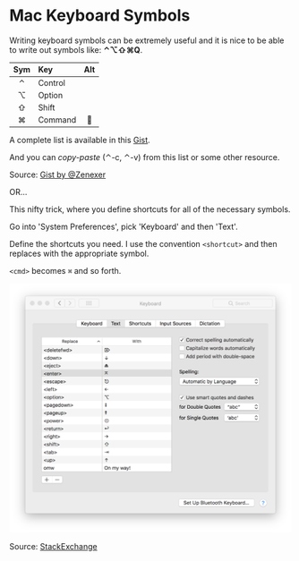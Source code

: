 # Mac Keyboard Symbols

Writing keyboard symbols can be extremely useful and it is nice to be able to write out symbols like: **⌃⌥⇧⌘Q**.

| Sym | Key         | Alt |
|:---:|:------------|:---:|
|  ⌃  | Control     |     |
|  ⌥  | Option      |     |
|  ⇧  | Shift       |     |
|  ⌘  | Command     |    |

A complete list is available in this [Gist](https://gist.github.com/Zenexer/c5243c4216f1f8cd2251).

And you can _copy-paste_ (⌃-c, ⌃-v) from this list or some other resource.

Source: [Gist by @Zenexer](https://gist.github.com/Zenexer/c5243c4216f1f8cd2251)

OR...

This nifty trick, where you define shortcuts for all of the necessary symbols.

Go into 'System Preferences', pick 'Keyboard' and then 'Text'.

Define the shortcuts you need. I use the convention `<shortcut>` and then replaces with the appropriate symbol.

`<cmd>` becomes `⌘` and so forth.

![screenshot](mackeyboardsymbols.png)


Source: [StackExchange](https://apple.stackexchange.com/questions/4074/what-do-i-type-to-produce-the-command-symbol-in-mac-os-x)

